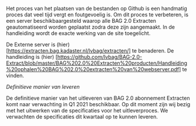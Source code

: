 Het proces van het plaatsen van de bestanden op Github is een handmatig proces dat veel tijd vergt en foutgevoelig is. Om dit proces te verbeteren, is een server beschikbaargesteld waarop alle BAG 2.0 Extracten geautomatiseerd worden geplaatst zodra deze zijn aangemaakt. In de handleiding wordt de exacte werking van de site toegelicht.  
  
De Externe server is (hier) [https://extracten.bag.kadaster.nl/lvbag/extracten/] te benaderen.
De handleiding is (hier) [https://github.com/lvbag/BAG-2.0-Extract/blob/master/BAG%202.0%20Extracten%20producten/Handleiding%20ophalen%20BAG%202.0%20extracten%20van%20webserver.pdf]  te vinden.

*Definitieve manier van leveren*  

De definitieve manier van het uitleveren van BAG 2.0 abonnement Extracten komt naar verwachting in Q1 2021 beschikbaar. Op dit moment zijn wij bezig met het uitwerken van de specificaties voor het uitleverproces. We verwachten de specificaties dit kwartaal op te kunnen leveren. 
